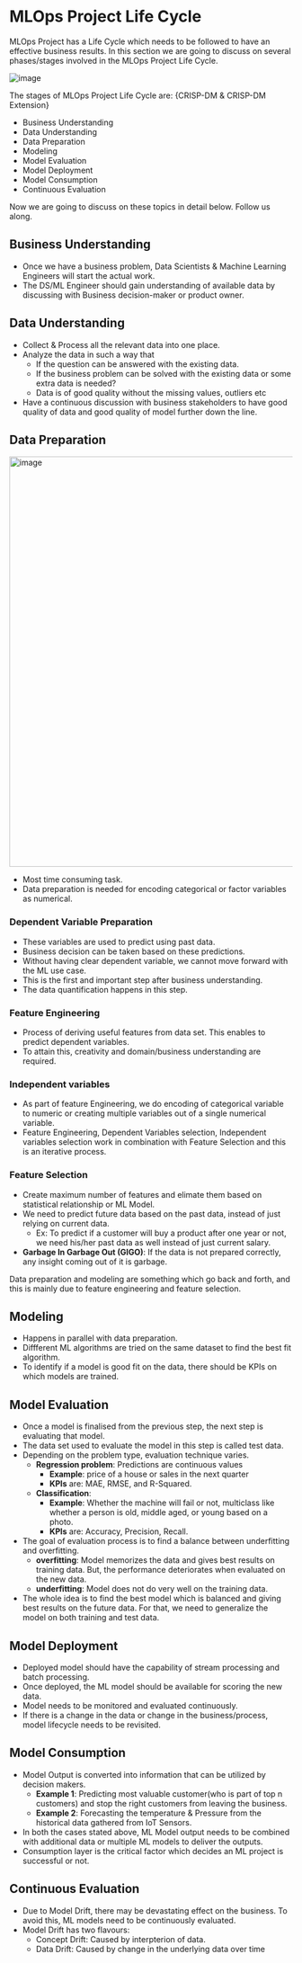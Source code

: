 # MLOps Project Life Cycle

MLOps Project has a Life Cycle which needs to be followed to have an effective business results. In this section we are going to discuss on several phases/stages involved in the MLOps Project Life Cycle.

![image](https://user-images.githubusercontent.com/19406666/206919780-59fae1bd-7b96-4065-8431-10950e0e8696.png)

The stages of MLOps Project Life Cycle are: {CRISP-DM & CRISP-DM Extension}
- Business Understanding
- Data Understanding
- Data Preparation
- Modeling
- Model Evaluation
- Model Deployment
- Model Consumption
- Continuous Evaluation

Now we are going to discuss on these topics in detail below. Follow us along.

## Business Understanding
- Once we have a business problem, Data Scientists & Machine Learning Engineers will start the actual work.
- The DS/ML Engineer should gain understanding of available data by discussing with Business decision-maker or product owner.

## Data Understanding
- Collect & Process all the relevant data into one place.
- Analyze the data in such a way that 
  - If the question can be answered with the existing data.
  - If the business problem can be solved with the existing data or some extra data is needed?
  - Data is of good quality without the missing values, outliers etc
- Have a continuous discussion with business stakeholders to have good quality of data and good quality of model further down the line.

## Data Preparation
<img width="730" alt="image" src="https://user-images.githubusercontent.com/19406666/207285176-c4b90b18-1afb-4243-a4fc-27c67cdf38db.png">

- Most time consuming task.
- Data preparation is needed for encoding categorical or factor variables as numerical.
### Dependent Variable Preparation
- These variables are used to predict using past data.
- Business decision can be taken based on these predictions.
- Without having clear dependent variable, we cannot move forward with the ML use case.
- This is the first and important step after business understanding.
- The data quantification happens in this step.

### Feature Engineering
- Process of deriving useful features from data set. This enables to predict dependent variables.
- To attain this, creativity and domain/business understanding are required.

### Independent variables
- As part of feature Engineering, we do encoding of categorical variable to numeric or creating multiple variables out of a single numerical variable.
- Feature Engineering, Dependent Variables selection, Independent variables selection work in combination with Feature Selection and this is an iterative process.

### Feature Selection
- Create maximum number of features and elimate them based on statistical relationship or ML Model.
- We need to predict future data based on the past data, instead of just relying on current data. 
  - Ex: To predict if a customer will buy a product after one year or not, we need his/her past data as well instead of just current salary.
- **Garbage In Garbage Out (GIGO)**: If the data is not prepared correctly, any insight coming out of it is garbage.

Data preparation and modeling are something which go back and forth, and this is mainly due to feature engineering and feature selection.

## Modeling
- Happens in parallel with data preparation.
- Diffferent ML algorithms are tried on the same dataset to find the best fit algorithm.
- To identify if a model is good fit on the data, there should be KPIs on which models are trained.

## Model Evaluation
- Once a model is finalised from the previous step, the next step is evaluating that model.
- The data set used to evaluate the model in this step is called test data.
- Depending on the problem type, evaluation technique varies.
  - **Regression problem**: Predictions are continuous values
    - **Example**: price of a house or sales in the next quarter
    - **KPIs** are: MAE, RMSE, and R-Squared.
  - **Classification**: 
    - **Example**: Whether the machine will fail or not, multiclass like whether a person is old, middle aged, or young based on a photo.
    - **KPIs** are: Accuracy, Precision, Recall.
- The goal of evaluation process is to find a balance between underfitting and overfitting.
  - **overfitting**: Model memorizes the data and gives best results on training data. But, the performance deteriorates when evaluated on the new data.
  - **underfitting**: Model does not do very well on the training data. 
- The whole idea is to find the best model which is balanced and giving best results on the future data. For that, we need to generalize the model on both training and test data.

## Model Deployment
- Deployed model should have the capability of stream processing and batch processing.
- Once deployed, the ML model should be available for scoring the new data.
- Model needs to be monitored and evaluated continuously.
- If there is a change in the data or change in the business/process, model lifecycle needs to be revisited.

## Model Consumption
- Model Output is converted into information that can be utilized by decision makers.
  - **Example 1**: Predicting most valuable customer(who is part of top n customers) and stop the right customers from leaving the business.
  - **Example 2**: Forecasting the temperature & Pressure from the historical data gathered from IoT Sensors.
- In both the cases stated above, ML Model output needs to be combined with additional data or multiple ML models to deliver the outputs.
- Consumption layer is the critical factor which decides an ML project is successful or not.

## Continuous Evaluation
- Due to Model Drift, there may be devastating effect on the business. To avoid this, ML models need to be continuously evaluated.
- Model Drift has two flavours:
  - Concept Drift: Caused by interpterion of data.
  - Data Drift: Caused by change in the underlying data over time
